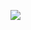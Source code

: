 ![](https://cdn-learn.adafruit.com/assets/assets/000/000/459/medium800/light_cdspulldowndiag.gif?1447975687)
